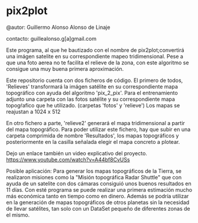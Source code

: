 # pix2plot

@autor: Guillermo Alonso Alonso de Linaje


contacto: guillealonso.g[a]gmail.com

Este programa, al que he bautizado con el nombre de pix2plot;convertirá una imágen satelite en su
correspondiente mapeo tridimensional. Pese a que una foto aerea no te facilita el relieve de la 
zona, con este algoritmo se consigue una muy buena primera aproximación. 

Este repositorio cuenta con dos ficheros de código. El primero de todos, 'Relieves' transformará
la imágen satélite en su correspondiente mapa topográfico con ayuda del algoritmo 'pix_2_pix'.
Para el entrenamiento adjunto una carpeta con las fotos satélite y su correspondiente mapa topogŕafico que
he utilizado. (carpetas 'fotos' y 'relieve') Los mapas se reajustan a 1024 x 512

En otro fichero a parte, 'relieve2' generará el mapa tridimensional a partir del mapa topográfico.
Para poder utilizar este fichero, hay que subir en una carpeta comprimida de nombre 'Resultados', 
los mapas topográficos y posteriormente en la casilla señalada elegir el mapa concreto a plotear.

Dejo un enlace también un video explicativo del proyecto.
https://www.youtube.com/watch?v=A44bf8CvUSs

Posible aplicación:
Para generar los mapas topográficos de la Tierra, se realizaron misiones como  la "Misión topográfica Radar Shuttle"
que con ayuda de un satelite con dos cámaras consiguió unos buenos resultados en 11 días. Con esté programa se puede
realizar una primera estimación mucho más económica tanto en tiempo como en dinero. Además se podría utilizar en la 
generación de mapas topográficos de otros planetas sin la necesidad de llevar satélites, tan solo con un DataSet pequeño
de diferentes zonas de el mismo.


